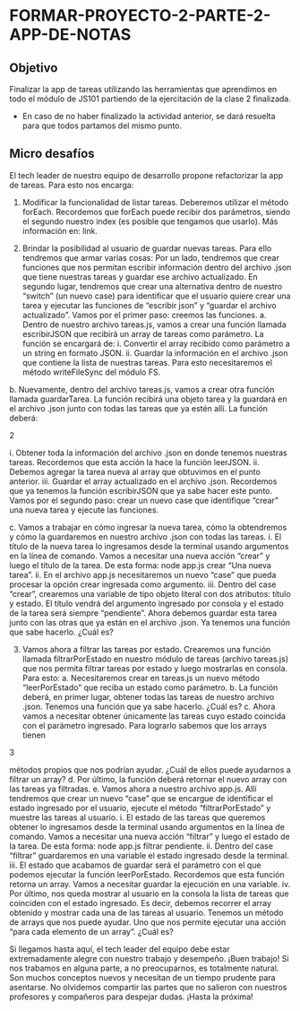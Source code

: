 # FORMAR-PROYECTO-2-PARTE-2-APP-DE-NOTAS
## Objetivo
Finalizar la app de tareas utilizando las herramientas que aprendimos en todo el módulo
de JS101 partiendo de la ejercitación de la clase 2 finalizada.
* En caso de no haber finalizado la actividad anterior, se dará resuelta para que todos
partamos del mismo punto.


## Micro desafíos

El tech leader de nuestro equipo de desarrollo propone refactorizar la app de tareas. Para
esto nos encarga:
1. Modificar la funcionalidad de listar tareas. Deberemos utilizar el método forEach.
Recordemos que forEach puede recibir dos parámetros, siendo el segundo nuestro
index (es posible que tengamos que usarlo).
Más información en: link.

2. Brindar la posibilidad al usuario de guardar nuevas tareas. Para ello tendremos que
armar varias cosas:
Por un lado, tendremos que crear funciones que nos permitan escribir
información dentro del archivo .json que tiene nuestras tareas y guardar ese
archivo actualizado.
En segundo lugar, tendremos que crear una alternativa dentro de nuestro “switch”
(un nuevo case) para identificar que el usuario quiere crear una tarea y ejecutar las
funciones de “escribir json” y “guardar el archivo actualizado”.
Vamos por el primer paso: creemos las funciones.
a. Dentro de nuestro archivo tareas.js, vamos a crear una función llamada
escribirJSON que recibirá un array de tareas como parámetro. La función se
encargará de:
i. Convertir el array recibido como parámetro a un string en formato
JSON.
ii. Guardar la información en el archivo .json que contiene la lista de
nuestras tareas. Para esto necesitaremos el método writeFileSync del
módulo FS.

b. Nuevamente, dentro del archivo tareas.js, vamos a crear otra función
llamada guardarTarea. La función recibirá una objeto tarea y la guardará en
el archivo .json junto con todas las tareas que ya estén allí. La función
deberá:

2

i. Obtener toda la información del archivo .json en donde tenemos
nuestras tareas. Recordemos que esta acción la hace la función
leerJSON.
ii. Debemos agregar la tarea nueva al array que obtuvimos en el punto
anterior.
iii. Guardar el array actualizado en el archivo .json. Recordemos que ya
tenemos la función escribirJSON que ya sabe hacer este punto.
Vamos por el segundo paso: crear un nuevo case que identifique
“crear” una nueva tarea y ejecute las funciones.

c. Vamos a trabajar en cómo ingresar la nueva tarea, cómo la obtendremos y
cómo la guardaremos en nuestro archivo .json con todas las tareas.
i. El título de la nueva tarea lo ingresamos desde la terminal usando
argumentos en la línea de comando. Vamos a necesitar una nueva
acción “crear” y luego el título de la tarea. De esta forma: node app.js
crear “Una nueva tarea”.
ii. En el archivo app.js necesitaremos un nuevo “case” que pueda
procesar la opción crear ingresada como argumento.
iii. Dentro del case “crear”, crearemos una variable de tipo objeto literal
con dos atributos: título y estado. El título vendrá del argumento
ingresado por consola y el estado de la tarea será siempre
“pendiente”.
Ahora debemos guardar esta tarea junto con las otras que ya están
en el archivo .json. Ya tenemos una función que sabe hacerlo. ¿Cuál
es?

3. Vamos ahora a filtrar las tareas por estado. Crearemos una función llamada
filtrarPorEstado en nuestro módulo de tareas (archivo tareas.js) que nos permita
filtrar tareas por estado y luego mostrarlas en consola. Para esto:
a. Necesitaremos crear en tareas.js un nuevo método “leerPorEstado” que
reciba un estado como parámetro.
b. La función deberá, en primer lugar, obtener todas las tareas de nuestro
archivo .json. Tenemos una función que ya sabe hacerlo. ¿Cuál es?
c. Ahora vamos a necesitar obtener únicamente las tareas cuyo estado coincida
con el parámetro ingresado. Para lograrlo sabemos que los arrays tienen

3

métodos propios que nos podrían ayudar. ¿Cuál de ellos puede ayudarnos a
filtrar un array?
d. Por último, la función deberá retornar el nuevo array con las tareas ya
filtradas.
e. Vamos ahora a nuestro archivo app.js. Allí tendremos que crear un nuevo
“case” que se encargue de identificar el estado ingresado por el usuario,
ejecute el método “filtrarPorEstado” y muestre las tareas al usuario.
i. El estado de las tareas que queremos obtener lo ingresamos desde la
terminal usando argumentos en la línea de comando. Vamos a
necesitar una nueva acción “filtrar” y luego el estado de la tarea. De
esta forma: node app.js filtrar pendiente.
ii. Dentro del case “filtrar” guardaremos en una variable el estado
ingresado desde la terminal.
iii. El estado que acabamos de guardar será el parámetro con el que
podemos ejecutar la función leerPorEstado. Recordemos que esta
función retorna un array. Vamos a necesitar guardar la ejecución en
una variable.
iv. Por último, nos queda mostrar al usuario en la consola la lista de
tareas que coinciden con el estado ingresado. Es decir, debemos
recorrer el array obtenido y mostrar cada una de las tareas al usuario.
Tenemos un método de arrays que nos puede ayudar. Uno que nos
permite ejecutar una acción “para cada elemento de un array”. ¿Cuál
es?

Si llegamos hasta aquí, el tech leader del equipo debe estar extremadamente alegre con
nuestro trabajo y desempeño. ¡Buen trabajo!
Si nos trabamos en alguna parte, a no preocuparnos, es totalmente natural. Son muchos
conceptos nuevos y necesitan de un tiempo prudente para asentarse. No olvidemos compartir
las partes que no salieron con nuestros profesores y compañeros para despejar dudas.
¡Hasta la próxima!
